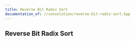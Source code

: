 ```yaml
---
title: Reverse Bit Radix Sort
documentation_of: //convolution/reverse-bit-radix-sort.hpp
---
```


## Reverse Bit Radix Sort